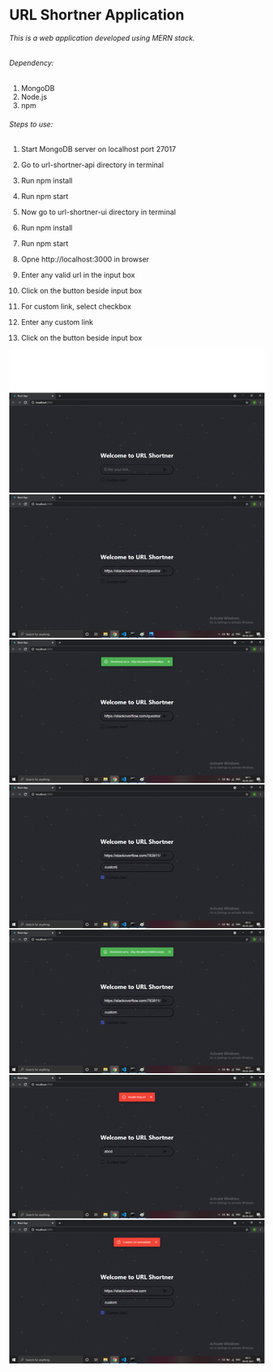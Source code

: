 # URL Shortner Application
###### This is a web application developed using MERN stack. 

###### Dependency:
1. MongoDB
2. Node.js
3. npm 
###### Steps to use:
1. Start MongoDB server on localhost port 27017
2. Go to url-shortner-api directory in terminal
3. Run npm install
4. Run npm start
5. Now go to url-shortner-ui directory in terminal
6. Run npm install
7. Run npm start
8. Opne http://localhost:3000 in browser
9. Enter any valid url in the input box
10. Click on the button beside input box

11. For custom link, select checkbox
12. Enter any custom link
13. Click on the button beside input box

![Snap](screens/1.png)
![Snap](screens/2.png)
![Snap](screens/3.png)
![Snap](screens/4.png)
![Snap](screens/5.png)
![Snap](screens/6.png)
![Snap](screens/7.png)